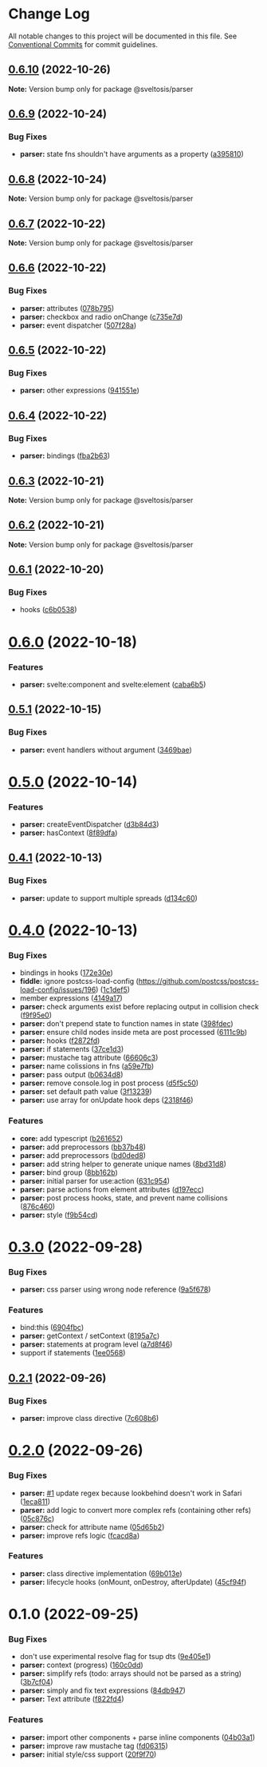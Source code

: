 # Change Log

All notable changes to this project will be documented in this file.
See [Conventional Commits](https://conventionalcommits.org) for commit guidelines.

## [0.6.10](https://github.com/sveltosis/sveltosis/compare/@sveltosis/parser@0.6.9...@sveltosis/parser@0.6.10) (2022-10-26)

**Note:** Version bump only for package @sveltosis/parser

## [0.6.9](https://github.com/sveltosis/sveltosis/compare/@sveltosis/parser@0.6.8...@sveltosis/parser@0.6.9) (2022-10-24)

### Bug Fixes

- **parser:** state fns shouldn't have arguments as a property ([a395810](https://github.com/sveltosis/sveltosis/commit/a395810ab0fd167c5af21e96ac1ac35ff9b25d9d))

## [0.6.8](https://github.com/sveltosis/sveltosis/compare/@sveltosis/parser@0.6.7...@sveltosis/parser@0.6.8) (2022-10-24)

**Note:** Version bump only for package @sveltosis/parser

## [0.6.7](https://github.com/sveltosis/sveltosis/compare/@sveltosis/parser@0.6.6...@sveltosis/parser@0.6.7) (2022-10-22)

**Note:** Version bump only for package @sveltosis/parser

## [0.6.6](https://github.com/sveltosis/sveltosis/compare/@sveltosis/parser@0.6.5...@sveltosis/parser@0.6.6) (2022-10-22)

### Bug Fixes

- **parser:** attributes ([078b795](https://github.com/sveltosis/sveltosis/commit/078b7954bab7efc63ed80bc13a89c079da0822d4))
- **parser:** checkbox and radio onChange ([c735e7d](https://github.com/sveltosis/sveltosis/commit/c735e7d50e0e8799b9c7b1f3f6089bf3c7e18dc8))
- **parser:** event dispatcher ([507f28a](https://github.com/sveltosis/sveltosis/commit/507f28a71814e62ef89343a6279c2fccd3f879cd))

## [0.6.5](https://github.com/sveltosis/sveltosis/compare/@sveltosis/parser@0.6.4...@sveltosis/parser@0.6.5) (2022-10-22)

### Bug Fixes

- **parser:** other expressions ([941551e](https://github.com/sveltosis/sveltosis/commit/941551e6467021002fedce2ae2cee343400b2f28))

## [0.6.4](https://github.com/sveltosis/sveltosis/compare/@sveltosis/parser@0.6.3...@sveltosis/parser@0.6.4) (2022-10-22)

### Bug Fixes

- **parser:** bindings ([fba2b63](https://github.com/sveltosis/sveltosis/commit/fba2b6371cebe0b273c7be1730ada91a75d8d6bb))

## [0.6.3](https://github.com/sveltosis/sveltosis/compare/@sveltosis/parser@0.6.2...@sveltosis/parser@0.6.3) (2022-10-21)

**Note:** Version bump only for package @sveltosis/parser

## [0.6.2](https://github.com/sveltosis/sveltosis/compare/@sveltosis/parser@0.6.1...@sveltosis/parser@0.6.2) (2022-10-21)

**Note:** Version bump only for package @sveltosis/parser

## [0.6.1](https://github.com/sveltosis/sveltosis/compare/@sveltosis/parser@0.6.0...@sveltosis/parser@0.6.1) (2022-10-20)

### Bug Fixes

- hooks ([c6b0538](https://github.com/sveltosis/sveltosis/commit/c6b0538adad60b6f3f2c9f6ed4b8f6b43f12c07d))

# [0.6.0](https://github.com/sveltosis/sveltosis/compare/@sveltosis/parser@0.5.1...@sveltosis/parser@0.6.0) (2022-10-18)

### Features

- **parser:** svelte:component and svelte:element ([caba6b5](https://github.com/sveltosis/sveltosis/commit/caba6b516dbfb1fa87604c7db7f813abc2e871aa))

## [0.5.1](https://github.com/sveltosis/sveltosis/compare/@sveltosis/parser@0.5.0...@sveltosis/parser@0.5.1) (2022-10-15)

### Bug Fixes

- **parser:** event handlers without argument ([3469bae](https://github.com/sveltosis/sveltosis/commit/3469bae203dd2d969ca88f6634ca34913e4eba87))

# [0.5.0](https://github.com/sveltosis/sveltosis/compare/@sveltosis/parser@0.4.1...@sveltosis/parser@0.5.0) (2022-10-14)

### Features

- **parser:** createEventDispatcher ([d3b84d3](https://github.com/sveltosis/sveltosis/commit/d3b84d394b65815e0916129a5274cfbdc065d67b))
- **parser:** hasContext ([8f89dfa](https://github.com/sveltosis/sveltosis/commit/8f89dfa27cff3f02c193820121c883c5386d1d57))

## [0.4.1](https://github.com/sveltosis/sveltosis/compare/@sveltosis/parser@0.4.0...@sveltosis/parser@0.4.1) (2022-10-13)

### Bug Fixes

- **parser:** update to support multiple spreads ([d134c60](https://github.com/sveltosis/sveltosis/commit/d134c602e110b6c73f0b97736ab5d1bf10b65d1f))

# [0.4.0](https://github.com/sveltosis/sveltosis/compare/@sveltosis/parser@0.3.0...@sveltosis/parser@0.4.0) (2022-10-13)

### Bug Fixes

- bindings in hooks ([172e30e](https://github.com/sveltosis/sveltosis/commit/172e30e653396d3fa4113c69bfa6da7ac6720892))
- **fiddle:** ignore postcss-load-config (https://github.com/postcss/postcss-load-config/issues/196) ([1c1def5](https://github.com/sveltosis/sveltosis/commit/1c1def564a748e341d80d2c6e443372ca5af2e69))
- member expressions ([4149a17](https://github.com/sveltosis/sveltosis/commit/4149a17c597e973ac557a3902cd43e3f431253a2))
- **parser:** check arguments exist before replacing output in collision check ([f9f95e0](https://github.com/sveltosis/sveltosis/commit/f9f95e005c78d9294aac4355608fcfdf6ced51d4))
- **parser:** don't prepend state to function names in state ([398fdec](https://github.com/sveltosis/sveltosis/commit/398fdec560a34159d26b5a51b8bd12ce477dff89))
- **parser:** ensure child nodes inside meta are post processed ([6111c9b](https://github.com/sveltosis/sveltosis/commit/6111c9bd285cd24549cec410b8edbce1b0cb0e7d))
- **parser:** hooks ([f2872fd](https://github.com/sveltosis/sveltosis/commit/f2872fde6c8aa05bec61203606fa6647666d1f88))
- **parser:** if statements ([37ce1d3](https://github.com/sveltosis/sveltosis/commit/37ce1d322eaf69eaf22b9294bbcfd6342323752f))
- **parser:** mustache tag attribute ([66606c3](https://github.com/sveltosis/sveltosis/commit/66606c3266b2474a102038dc94efb67c63e80238))
- **parser:** name colissions in fns ([a59e7fb](https://github.com/sveltosis/sveltosis/commit/a59e7fb4f7002595b71e19e014e060369529eb57))
- **parser:** pass output ([b0634d8](https://github.com/sveltosis/sveltosis/commit/b0634d8f6215d638340bf65e727e8f675438e24e))
- **parser:** remove console.log in post process ([d5f5c50](https://github.com/sveltosis/sveltosis/commit/d5f5c504a0e1891540cc7fa8c71f2a7ffee62a2b))
- **parser:** set default path value ([3f13239](https://github.com/sveltosis/sveltosis/commit/3f132395ad33face164844f472b198a18ef15cfd))
- **parser:** use array for onUpdate hook deps ([2318f46](https://github.com/sveltosis/sveltosis/commit/2318f46afc72b77092677cabf53c7a27f3c3873c))

### Features

- **core:** add typescript ([b261652](https://github.com/sveltosis/sveltosis/commit/b261652760a853a1680b88705d97b77702c42dcc))
- **parser:** add preprocessors ([bb37b48](https://github.com/sveltosis/sveltosis/commit/bb37b48ac350413e4f9ab18324091d909b1ace57))
- **parser:** add preprocessors ([bd0ded8](https://github.com/sveltosis/sveltosis/commit/bd0ded8c50131381817aa7ea77f05b58fa25c482))
- **parser:** add string helper to generate unique names ([8bd31d8](https://github.com/sveltosis/sveltosis/commit/8bd31d8e3eabebe5a9317b60ece9cd2367db2e56))
- **parser:** bind group ([8bb162b](https://github.com/sveltosis/sveltosis/commit/8bb162b0229d9e9072c7c532eab75aadf2b76340))
- **parser:** initial parser for use:action ([631c954](https://github.com/sveltosis/sveltosis/commit/631c954c27a2aac30666aef2ca04e6b1ea2188ee))
- **parser:** parse actions from element attributes ([d197ecc](https://github.com/sveltosis/sveltosis/commit/d197ecc254ac45f31da9912f3c7f3d57b26f8952))
- **parser:** post process hooks, state, and prevent name collisions ([876c460](https://github.com/sveltosis/sveltosis/commit/876c460efddf6f35b70675a1b0683bb2bf275ec4))
- **parser:** style ([f9b54cd](https://github.com/sveltosis/sveltosis/commit/f9b54cd2401529b4fe7f1a25f2a9e99e799b47ae))

# [0.3.0](https://github.com/sveltosis/sveltosis/compare/@sveltosis/parser@0.2.1...@sveltosis/parser@0.3.0) (2022-09-28)

### Bug Fixes

- **parser:** css parser using wrong node reference ([9a5f678](https://github.com/sveltosis/sveltosis/commit/9a5f67868574afe32b6ed35c6ab083ffb72672ec))

### Features

- bind:this ([6904fbc](https://github.com/sveltosis/sveltosis/commit/6904fbc5666503a11690d5fdc286d6e7e991b414))
- **parser:** getContext / setContext ([8195a7c](https://github.com/sveltosis/sveltosis/commit/8195a7c556ad3f78eef3f3ffe1388dcdfe11094b))
- **parser:** statements at program level ([a7d8f46](https://github.com/sveltosis/sveltosis/commit/a7d8f46af81fdcf029ad1ab3ab164b19d7b5f28e))
- support if statements ([1ee0568](https://github.com/sveltosis/sveltosis/commit/1ee056842745caccd468c210a5a96bcae1869697))

## [0.2.1](https://github.com/sveltosis/sveltosis/compare/@sveltosis/parser@0.2.0...@sveltosis/parser@0.2.1) (2022-09-26)

### Bug Fixes

- **parser:** improve class directive ([7c608b6](https://github.com/sveltosis/sveltosis/commit/7c608b61a0b4f0f679c54f591ddf0e7079515572))

# [0.2.0](https://github.com/sveltosis/sveltosis/compare/@sveltosis/parser@0.1.0...@sveltosis/parser@0.2.0) (2022-09-26)

### Bug Fixes

- **parser:** [#1](https://github.com/sveltosis/sveltosis/issues/1) update regex because lookbehind doesn't work in Safari ([1eca811](https://github.com/sveltosis/sveltosis/commit/1eca811ff69a381deaa3844006a2aced19d07bf7))
- **parser:** add logic to convert more complex refs (containing other refs) ([05c876c](https://github.com/sveltosis/sveltosis/commit/05c876c2467b210fdc2a7ad48b25b030d8f79e5e))
- **parser:** check for attribute name ([05d65b2](https://github.com/sveltosis/sveltosis/commit/05d65b2612e04cbeb12b521ba08fe99721ad3203))
- **parser:** improve refs logic ([fcacd8a](https://github.com/sveltosis/sveltosis/commit/fcacd8a44736e02f5998879341822042bb81e01a))

### Features

- **parser:** class directive implementation ([69b013e](https://github.com/sveltosis/sveltosis/commit/69b013e9d62b6386f7f5a6e4e604194005c3c477))
- **parser:** lifecycle hooks (onMount, onDestroy, afterUpdate) ([45cf94f](https://github.com/sveltosis/sveltosis/commit/45cf94f899675a5f0bfb31819b706b86ada46b1d))

# 0.1.0 (2022-09-25)

### Bug Fixes

- don't use experimental resolve flag for tsup dts ([9e405e1](https://github.com/Sveltosis/sveltosis/commit/9e405e1d3b7d2ffc134fd512fcab3fcf1f24c80d))
- **parser:** context (progress) ([160c0dd](https://github.com/Sveltosis/sveltosis/commit/160c0dd4fa405c75b187fa73f8bb68e3172541e2))
- **parser:** simplify refs (todo: arrays should not be parsed as a string) ([3b7cf04](https://github.com/Sveltosis/sveltosis/commit/3b7cf04a6e034ac90cb759648f95129d4bb30b43))
- **parser:** simply and fix text expressions ([84db947](https://github.com/Sveltosis/sveltosis/commit/84db94722b904ab63f6c03df9ab2bf6e70edc8f6))
- **parser:** Text attribute ([f822fd4](https://github.com/Sveltosis/sveltosis/commit/f822fd447f5825882f0cf3e05ff4936ae7f11b23))

### Features

- **parser:** import other components + parse inline components ([04b03a1](https://github.com/Sveltosis/sveltosis/commit/04b03a1cdfa5e5ebd9dd03bc59ea981a875a7835))
- **parser:** improve raw mustache tag ([fd06315](https://github.com/Sveltosis/sveltosis/commit/fd063155b09eb4a8c6e4ef506b87412485d6f7b9))
- **parser:** initial style/css support ([20f9f70](https://github.com/Sveltosis/sveltosis/commit/20f9f704b7d9a7c4b02a81711cc79f93b0c7e536))

